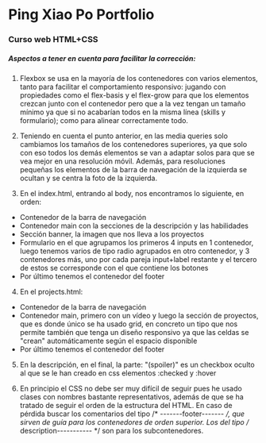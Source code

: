 # Ping Xiao Po Portfolio
### Curso web HTML+CSS

##### Aspectos a tener en cuenta para facilitar la corrección:

1. Flexbox se usa en la mayoría de los contenedores con varios elementos, tanto para facilitar el comportamiento responsivo: jugando con propiedades como el flex-basis y el flex-grow para que los elementos crezcan junto con el contenedor pero que a la vez tengan un tamaño mínimo ya que si no acabarían todos en la misma línea (skills y formulario); como para alinear correctamente todo.

2. Teniendo en cuenta el punto anterior, en las media queries solo cambiamos los tamaños de los contenedores superiores, ya que solo con eso todos los demás elementos se van a adaptar solos para que se vea mejor en una resolución móvil. Además, para resoluciones pequeñas los elementos de la barra de navegación de la izquierda se ocultan y se centra la foto de la izquierda.

3. En el index.html, entrando al body, nos encontramos lo siguiente, en orden: 
  * Contenedor de la barra de navegación
  * Contenedor main con la secciones de la descripción y las habilidades
  * Sección banner, la imagen que nos lleva a los proyectos
  * Formulario en el que agrupamos los primeros 4 inputs en 1 contenedor, luego tenemos varios de tipo radio agrupados en otro contenedor, y 3 contenedores más, uno por cada pareja input+label restante y el tercero de estos se corresponde con el que contiene los botones
  * Por último tenemos el contenedor del footer

4. En el projects.html: 
  * Contenedor de la barra de navegación
  * Contenedor main, primero con un vídeo y luego la sección de proyectos, que es donde único se ha usado grid, en concreto un tipo que nos permite también que tenga un diseño responsivo ya que las celdas se "crean" automáticamente según el espacio disponible
  * Por último tenemos el contenedor del footer

5. En la descripción, en el final, la parte: "(spoiler)" es un checkbox oculto al que se le han creado en css elementos :checked y :hover

6. En principio el CSS no debe ser muy difícil de seguir pues he usado clases con nombres bastante representativos, además de que se ha tratado de seguir el orden de la estructura del HTML. En caso de pérdida buscar los comentarios del tipo /* -------footer------- */, que sirven de guía para los contenedores de orden superior. Los del tipo /* description----------- */ son para los subcontenedores.